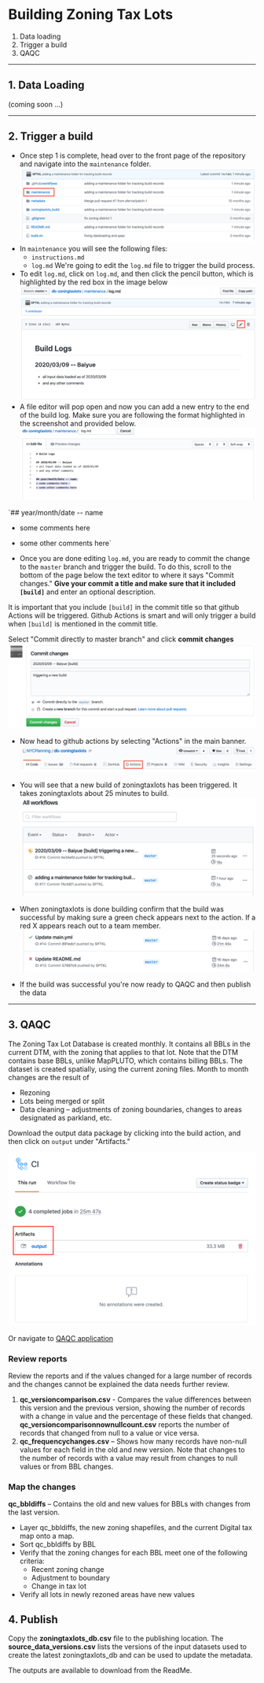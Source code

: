 # Building Zoning Tax Lots
1. Data loading
2. Trigger a build
3. QAQC

***

## 1.  Data Loading 
(coming soon ...) 

***

## 2. Trigger a build
+ Once step 1 is complete, head over to the front page of the repository and navigate into the `maintenance` folder.
![landing](images/landingpage.png)
+ In `maintenance` you will see the following files: 
    + `instructions.md`
    + `log.md`
    We're going to edit the `log.md` file to trigger the build process.
+ To edit `log.md`, click on `log.md`, and then click the pencil button, which is highlighted by the red box in the image below
![editlog](images/editlog.png)
+ A file editor will pop open and now you can add a new entry to the end of the build log. 
Make sure you are following the format highlighted in the screenshot and provided below.
![makeedits](images/makeedits.png) 

`## year/month/date -- name
+ some comments here 
+ some other comments here`

+ Once you are done editing `log.md`, you are ready to commit the change to the `master` branch and trigger the build. To do this, scroll to the bottom of the page below the text editor to where it says "Commit changes."  **Give your commit a title and make sure that it included `[build]`** and enter an optional description.

It is important that you include `[build]` in the commit title so that github Actions will be triggered.  Github Actions is smart and will only trigger a build when `[build]` is mentioned in the commit title.

Select "Commit directly to master branch" and click __commit changes__
![commit](images/commit.png) 

+ Now head to github actions by selecting "Actions" in the main banner.
![action_tab](images/action_tab.png)
+ You will see that a new build of zoningtaxlots has been triggered.  It takes zoningtaxlots about 25 minutes to build.
![action](images/action.png)
+ When zoningtaxlots is done building confirm that the build was successful by making sure a green check appears next to the action.  If a red X appears reach out to a team member.
![symbol](images/symbol.png)

+ If the build was successful you're now ready to QAQC and then publish the data


***

## 3. QAQC

The Zoning Tax Lot Database is created monthly. It contains all BBLs in the current DTM, with the zoning that applies to that lot. Note that the DTM contains base BBLs, unlike MapPLUTO, which contains billing BBLs.
The dataset is created spatially, using the current zoning files.
Month to month changes are the result of

+ Rezoning
+ Lots being merged or split
+ Data cleaning – adjustments of zoning boundaries, changes to areas designated as parkland, etc.

Download the output data package by clicking into the build action, and then click on `output` under "Artifacts." 

![output1](images/output1.png)

Or navigate to [QAQC application](https://edm-data-engineering.herokuapp.com/)


### Review reports
Review the reports and if the values changed for a large number of records and the changes cannot be explained the data needs further review.

1) **qc_versioncomparison.csv** - Compares the value differences between this version and the previous version, showing the number of records with a change in value and the percentage of these fields that changed. **qc_versioncomparisonnownullcount.csv** reports the number of records that changed from null to a value or vice versa.  
2) **qc_frequencychanges.csv** – Shows how many records have non-null values for each field in the old and new version. Note that changes to the number of records with a value may result from changes to null values or from BBL changes.

### Map the changes
**qc_bbldiffs** – Contains the old and new values for BBLs with changes from the last version.

+ Layer qc_bbldiffs, the new zoning shapefiles, and the current Digital tax map onto a map. 
+ Sort qc_bbldiffs by BBL
+ Verify that the zoning changes for each BBL meet one of the following criteria:
	+ Recent zoning change
	+ Adjustment to boundary
	+ Change in tax lot 
+ Verify all lots in newly rezoned areas have new values

## 4. Publish
Copy the **zoningtaxlots_db.csv** file to the publishing location.  The **source_data_versions.csv** lists the versions of the input datasets used to create the latest zoningtaxlots_db and can be used to update the metadata.

The outputs are available to download from the ReadMe.
